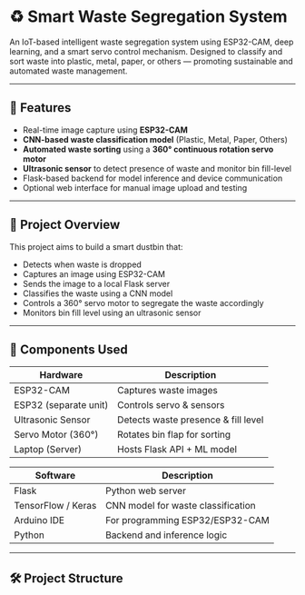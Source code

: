 # ♻️ Smart Waste Segregation System

An IoT-based intelligent waste segregation system using ESP32-CAM, deep learning, and a smart servo control mechanism. Designed to classify and sort waste into plastic, metal, paper, or others — promoting sustainable and automated waste management.

---

## 🌟 Features

- Real-time image capture using **ESP32-CAM**
- **CNN-based waste classification model** (Plastic, Metal, Paper, Others)
- **Automated waste sorting** using a **360° continuous rotation servo motor**
- **Ultrasonic sensor** to detect presence of waste and monitor bin fill-level
- Flask-based backend for model inference and device communication
- Optional web interface for manual image upload and testing

  
---


## 🚀 Project Overview

This project aims to build a smart dustbin that:
- Detects when waste is dropped
- Captures an image using ESP32-CAM
- Sends the image to a local Flask server
- Classifies the waste using a CNN model
- Controls a 360° servo motor to segregate the waste accordingly
- Monitors bin fill level using an ultrasonic sensor

---

## 🧩 Components Used

| Hardware               | Description                            |
|------------------------|----------------------------------------|
| ESP32-CAM              | Captures waste images                  |
| ESP32 (separate unit)  | Controls servo & sensors               |
| Ultrasonic Sensor      | Detects waste presence & fill level    |
| Servo Motor (360°)     | Rotates bin flap for sorting           |
| Laptop (Server)        | Hosts Flask API + ML model             |

| Software               | Description                            |
|------------------------|----------------------------------------|
| Flask                  | Python web server                      |
| TensorFlow / Keras     | CNN model for waste classification     |
| Arduino IDE            | For programming ESP32/ESP32-CAM        |
| Python                 | Backend and inference logic            |

---

## 🛠 Project Structure

